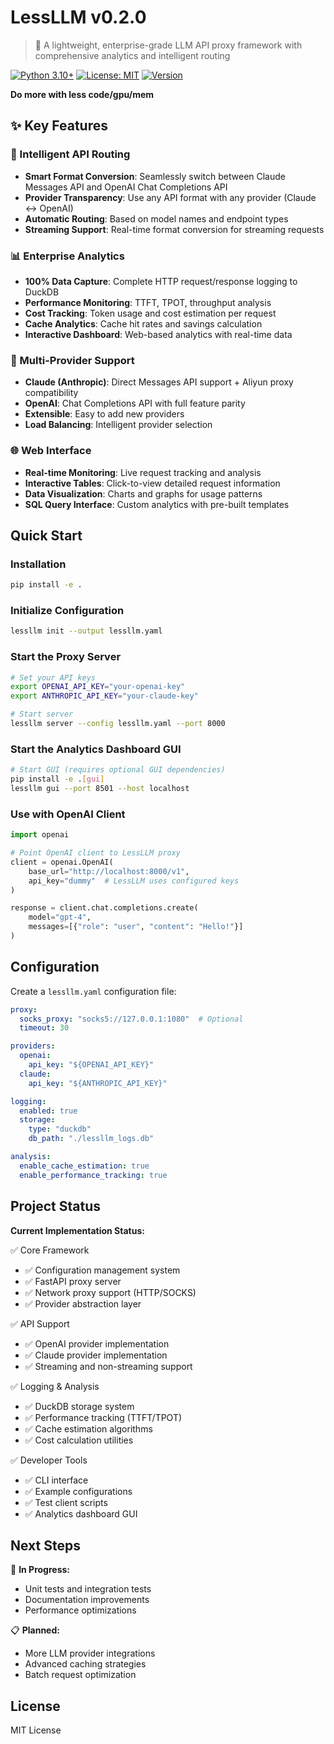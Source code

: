 # LessLLM v0.2.0

> 🚀 A lightweight, enterprise-grade LLM API proxy framework with comprehensive analytics and intelligent routing

[![Python 3.10+](https://img.shields.io/badge/python-3.10+-blue.svg)](https://www.python.org/downloads/)
[![License: MIT](https://img.shields.io/badge/License-MIT-yellow.svg)](https://opensource.org/licenses/MIT)
[![Version](https://img.shields.io/badge/version-0.2.0-green.svg)](https://github.com/simpx/lessllm)

**Do more with less code/gpu/mem**

## ✨ Key Features

### 🎯 Intelligent API Routing
- **Smart Format Conversion**: Seamlessly switch between Claude Messages API and OpenAI Chat Completions API
- **Provider Transparency**: Use any API format with any provider (Claude ↔ OpenAI)
- **Automatic Routing**: Based on model names and endpoint types
- **Streaming Support**: Real-time format conversion for streaming requests

### 📊 Enterprise Analytics
- **100% Data Capture**: Complete HTTP request/response logging to DuckDB
- **Performance Monitoring**: TTFT, TPOT, throughput analysis
- **Cost Tracking**: Token usage and cost estimation per request
- **Cache Analytics**: Cache hit rates and savings calculation
- **Interactive Dashboard**: Web-based analytics with real-time data

### 🔧 Multi-Provider Support
- **Claude (Anthropic)**: Direct Messages API support + Aliyun proxy compatibility
- **OpenAI**: Chat Completions API with full feature parity
- **Extensible**: Easy to add new providers
- **Load Balancing**: Intelligent provider selection

### 🌐 Web Interface
- **Real-time Monitoring**: Live request tracking and analysis
- **Interactive Tables**: Click-to-view detailed request information
- **Data Visualization**: Charts and graphs for usage patterns
- **SQL Query Interface**: Custom analytics with pre-built templates

## Quick Start

### Installation

```bash
pip install -e .
```

### Initialize Configuration

```bash
lessllm init --output lessllm.yaml
```

### Start the Proxy Server

```bash
# Set your API keys
export OPENAI_API_KEY="your-openai-key"
export ANTHROPIC_API_KEY="your-claude-key"

# Start server
lessllm server --config lessllm.yaml --port 8000
```

### Start the Analytics Dashboard GUI

```bash
# Start GUI (requires optional GUI dependencies)
pip install -e .[gui]
lessllm gui --port 8501 --host localhost
```

### Use with OpenAI Client

```python
import openai

# Point OpenAI client to LessLLM proxy
client = openai.OpenAI(
    base_url="http://localhost:8000/v1",
    api_key="dummy"  # LessLLM uses configured keys
)

response = client.chat.completions.create(
    model="gpt-4",
    messages=[{"role": "user", "content": "Hello!"}]
)
```

## Configuration

Create a `lessllm.yaml` configuration file:

```yaml
proxy:
  socks_proxy: "socks5://127.0.0.1:1080"  # Optional
  timeout: 30

providers:
  openai:
    api_key: "${OPENAI_API_KEY}"
  claude:
    api_key: "${ANTHROPIC_API_KEY}"

logging:
  enabled: true
  storage:
    type: "duckdb"
    db_path: "./lessllm_logs.db"

analysis:
  enable_cache_estimation: true
  enable_performance_tracking: true
```

## Project Status

**Current Implementation Status:**

✅ Core Framework
- ✅ Configuration management system
- ✅ FastAPI proxy server
- ✅ Network proxy support (HTTP/SOCKS)
- ✅ Provider abstraction layer

✅ API Support
- ✅ OpenAI provider implementation
- ✅ Claude provider implementation
- ✅ Streaming and non-streaming support

✅ Logging & Analysis
- ✅ DuckDB storage system
- ✅ Performance tracking (TTFT/TPOT)
- ✅ Cache estimation algorithms
- ✅ Cost calculation utilities

✅ Developer Tools
- ✅ CLI interface
- ✅ Example configurations
- ✅ Test client scripts
- ✅ Analytics dashboard GUI

## Next Steps

🔄 **In Progress:**
- Unit tests and integration tests
- Documentation improvements
- Performance optimizations

📋 **Planned:**
- More LLM provider integrations
- Advanced caching strategies
- Batch request optimization

## License

MIT License